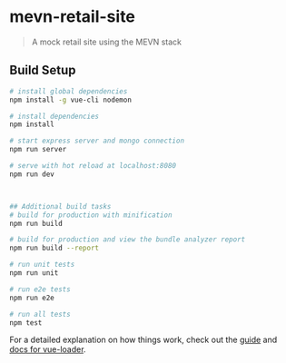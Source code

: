 # mevn-retail-site

> A mock retail site using the MEVN stack

## Build Setup

``` bash
# install global dependencies
npm install -g vue-cli nodemon

# install dependencies
npm install

# start express server and mongo connection
npm run server

# serve with hot reload at localhost:8080
npm run dev



## Additional build tasks
# build for production with minification
npm run build

# build for production and view the bundle analyzer report
npm run build --report

# run unit tests
npm run unit

# run e2e tests
npm run e2e

# run all tests
npm test
```

For a detailed explanation on how things work, check out the [guide](http://vuejs-templates.github.io/webpack/) and [docs for vue-loader](http://vuejs.github.io/vue-loader).
